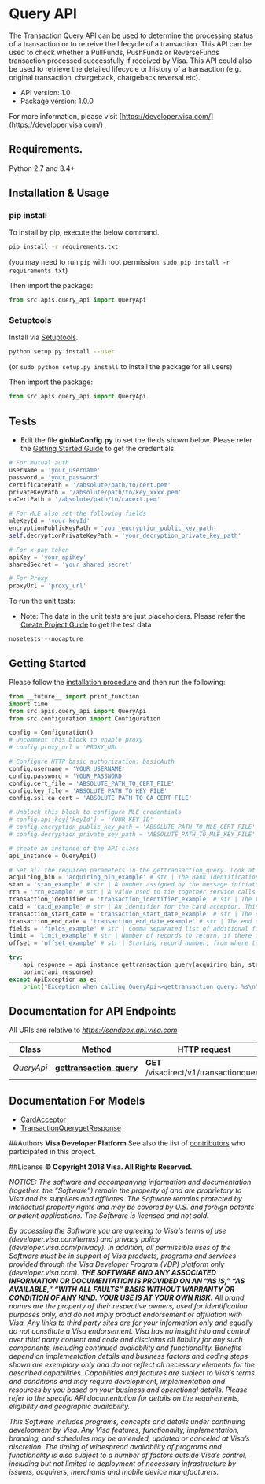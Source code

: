 # Query API
The Transaction Query API can be used to determine the processing status of a transaction or to retreive the lifecycle of a transaction. This API can be used to check whether a PullFunds, PushFunds or ReverseFunds transaction processed successfully if received by Visa. This API could also be used to retrieve the detailed lifecycle or history of a transaction (e.g. original transaction, chargeback, chargeback reversal etc).

- API version: 1.0
- Package version: 1.0.0

For more information, please visit [https://developer.visa.com/](https://developer.visa.com/)

## Requirements.

Python 2.7 and 3.4+

## Installation & Usage
### pip install

To install by pip, execute the below command.

```sh
pip install -r requirements.txt
```
(you may need to run `pip` with root permission: `sudo pip install -r requirements.txt`)

Then import the package:
```python
from src.apis.query_api import QueryApi
```

### Setuptools

Install via [Setuptools](http://pypi.python.org/pypi/setuptools).

```sh
python setup.py install --user
```
(or `sudo python setup.py install` to install the package for all users)

Then import the package:
```python
from src.apis.query_api import QueryApi
```
## Tests
- Edit the file **globlaConfig.py** to set the fields shown below. Please refer the [Getting Started Guide](https://developer.visa.com/vdpguide#get-started-overview) to get the credentials.

```python
# For mutual auth
userName = 'your_username'
password = 'your_password'
certificatePath = '/absolute/path/to/cert.pem'
privateKeyPath = '/absolute/path/to/key_xxxx.pem'
caCertPath = '/absolute/path/to/cacert.pem'

# For MLE also set the following fields
mleKeyId = 'your_keyId'
encryptionPublicKeyPath = 'your_encryption_public_key_path'
self.decryptionPrivateKeyPath = 'your_decryption_private_key_path'

# For x-pay token
apiKey = 'your_apiKey'
sharedSecret = 'your_shared_secret'

# For Proxy
proxyUrl = 'proxy_url'

```
To run the unit tests:
- Note: The data in the unit tests are just placeholders. Please refer the [Create Project Guide](https://developer.visa.com/pages/working-with-visa-apis/create-project) to get the test data
```
nosetests --nocapture
```

## Getting Started

Please follow the [installation procedure](#installation--usage) and then run the following:

```python
from __future__ import print_function
import time
from src.apis.query_api import QueryApi
from src.configuration import Configuration

config = Configuration()
# Uncomment this block to enable proxy
# config.proxy_url = 'PROXY_URL'

# Configure HTTP basic authorization: basicAuth
config.username = 'YOUR_USERNAME'
config.password = 'YOUR_PASSWORD'
config.cert_file = 'ABSOLUTE_PATH_TO_CERT_FILE'
config.key_file = 'ABSOLUTE_PATH_TO_KEY_FILE'
config.ssl_ca_cert = 'ABSOLUTE_PATH_TO_CA_CERT_FILE'

# Unblock this block to configure MLE credentials
# config.api_key['keyId'] = 'YOUR_KEY_ID'
# config.encryption_public_key_path = 'ABSOLUTE_PATH_TO_MLE_CERT_FILE'
# config.decryption_private_key_path = 'ABSOLUTE_PATH_TO_MLE_KEY_FILE'

# create an instance of the API class
api_instance = QueryApi()

# Set all the required parameters in the gettransaction_query. Look at the documentation for further clarification.
acquiring_bin = 'acquiring_bin_example' # str | The Bank Identification Number (BIN) under which the Visa Direct solution is registered. This must match the information provided during enrollment.
stan = 'stan_example' # str | A number assigned by the message initiator that uniquely identifies a transaction. This is the same as systemsTraceAuditNumber previously sent in the request for the PullFunds, PushFunds or ReverseFunds transaction API calls. <br/> <b>Note: When <i>transactionIdentifier</i> is  not used as a query parameter, this parameter must be included along with <i>rrn</i> as query parameters.</b><br/>e.g.:/transactionquery?acquiringBIN=408999&stan=351480&rrn=221917871070 (optional)
rrn = 'rrn_example' # str | A value used to tie together service calls related to a single financial transaction. This is the same as retrievalReferenceNumber previously sent in the request for PullFunds, PushFunds or ReverseFunds transaction API calls. <br/> <b>Note: When <i>transactionIdentifier</i> is  not used as a query parameter, this parameter must be included along with <i>stan</i> as query parameters.</b><br/>e.g.:/transactionquery?acquiringBIN=408999&stan=351480&rrn=221917871070 (optional)
transaction_identifier = 'transaction_identifier_example' # str | The VisaNet reference number for the transaction. This is the same transactionIdentifier previously received in the response for PullFunds, PushFunds or ReverseFunds transaction API calls. <br/> <b>Note: When <i>stan</i> and <i>rrn</i> parameters combination is not used as query parameters, this parameter must be included as a query parameter.</b><br/>e.g.:/transactionquery?acquiringBIN=408999&transactionIdentifier=234234322342343 (optional)
caid = 'caid_example' # str | An identifier for the card acceptor. This is the same as cardAcceptor.idCode previously sent in the request for PullFunds, PushFunds or ReverseFunds transaction API calls. (optional)
transaction_start_date = 'transaction_start_date_example' # str | The start date for querying the transaction. Can be in previous 120 day range including today's date. Start date cannot be later than End date. (optional)
transaction_end_date = 'transaction_end_date_example' # str | The end date for querying the transacton. Can be in previous 120 day range including today's date. (optional)
fields = 'fields_example' # str | Comma separated list of additional fields requestor would like in response e.g. amount, responseCode <br/> Note: <br/> If no fields parameter is specified, then following fields are returned by default in the response <br/> 1) statusCode <br/> 2) acquiringBin <br/> 3) actionCode <br/> 4) approvalCode <br/> 5) responseCode <br/> 6) transactionIdentifier <br/> 7) transactionType <br/> 8) retrievalReferenceNumber <br/> 9) systemsTraceAuditNumber <br/> 10) transactionDate <br/> 11) transactionTime (optional)
limit = 'limit_example' # str | Number of records to return, if there are multiple records. Useful for pagination. e.g. if there are 29 records, limit=10 returns 10 records at a time <br/> Note: <br/> 1) If no limit parameter is specified, then max of 10 records will be returned by default. <br/> 2) A header value x-pagination=true will be returned if there are more than 10 records, so that you can query with offset and limit parameters to get the next set of records. (optional)
offset = 'offset_example' # str | Starting record number, from where to return records. Useful for pagination. e.g. if offset =11 and limit =10, then records 11 thru 20 will be returned. (optional)

try:
    api_response = api_instance.gettransaction_query(acquiring_bin, stan=stan, rrn=rrn, transaction_identifier=transaction_identifier, caid=caid, transaction_start_date=transaction_start_date, transaction_end_date=transaction_end_date, fields=fields, limit=limit, offset=offset)
    pprint(api_response)
except ApiException as e:
    print("Exception when calling QueryApi->gettransaction_query: %s\n" % e)
```

## Documentation for API Endpoints

All URIs are relative to *https://sandbox.api.visa.com*

Class | Method | HTTP request | Description
------------ | ------------- | ------------- | -------------
*QueryApi* | [**gettransaction_query**](docs/QueryApi.md#gettransaction_query) | **GET** /visadirect/v1/transactionquery | 


## Documentation For Models

 - [CardAcceptor](docs/CardAcceptor.md)
 - [TransactionQuerygetResponse](docs/TransactionQuerygetResponse.md)



##Authors
**Visa Developer Platform**
See also the list of [contributors](https://github.com/visa/java-sample-code/graphs/contributors) who participated in this project.

##License
**© Copyright 2018 Visa. All Rights Reserved.**

*NOTICE: The software and accompanying information and documentation (together, the “Software”) remain the property of
and are proprietary to Visa and its suppliers and affiliates. The Software remains protected by intellectual property
rights and may be covered by U.S. and foreign patents or patent applications. The Software is licensed and not sold.*

*By accessing the Software you are agreeing to Visa's terms of use (developer.visa.com/terms) and privacy policy (developer.visa.com/privacy).
In addition, all permissible uses of the Software must be in support of Visa products, programs and services provided
through the Visa Developer Program (VDP) platform only (developer.visa.com). **THE SOFTWARE AND ANY ASSOCIATED
INFORMATION OR DOCUMENTATION IS PROVIDED ON AN “AS IS,” “AS AVAILABLE,” “WITH ALL FAULTS” BASIS WITHOUT WARRANTY OR
CONDITION OF ANY KIND. YOUR USE IS AT YOUR OWN RISK.** All brand names are the property of their respective owners, used for identification purposes only, and do not imply
product endorsement or affiliation with Visa. Any links to third party sites are for your information only and equally
do not constitute a Visa endorsement. Visa has no insight into and control over third party content and code and disclaims
all liability for any such components, including continued availability and functionality. Benefits depend on implementation
details and business factors and coding steps shown are exemplary only and do not reflect all necessary elements for the
described capabilities. Capabilities and features are subject to Visa’s terms and conditions and may require development,
implementation and resources by you based on your business and operational details. Please refer to the specific
API documentation for details on the requirements, eligibility and geographic availability.*

*This Software includes programs, concepts and details under continuing development by Visa. Any Visa features,
functionality, implementation, branding, and schedules may be amended, updated or canceled at Visa’s discretion.
The timing of widespread availability of programs and functionality is also subject to a number of factors outside Visa’s control,
including but not limited to deployment of necessary infrastructure by issuers, acquirers, merchants and mobile device manufacturers.*